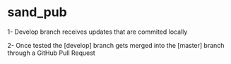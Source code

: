# sand_pub

1- Develop branch receives updates that are commited locally

2- Once tested the [develop] branch gets merged into the [master] branch
   through a GitHub Pull Request
